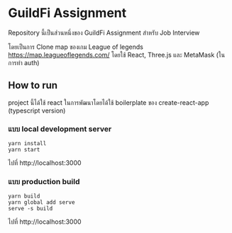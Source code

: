 # GuildFi Assignment

Repository นี้เป็นส่วนหนึ่งของ GuildFi Assignment สำหรับ Job Interview

โดยเป็นการ Clone map ของเกม League of legends https://map.leagueoflegends.com/ โดยใช้ React, Three.js และ MetaMask (ในการทำ auth)

## How to run

project นี้ได้ใช้ react ในการพัฒนาโดยได้ใช้ boilerplate ของ create-react-app (typescript version)

### แบบ local development server

```
yarn install
yarn start
```

ไปที่ http://localhost:3000

### แบบ production build

```
yarn build
yarn global add serve
serve -s build
```

ไปที่ http://localhost:3000
